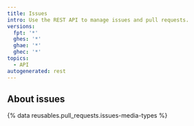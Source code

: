 ```yaml
---
title: Issues
intro: Use the REST API to manage issues and pull requests.
versions:
  fpt: '*'
  ghes: '*'
  ghae: '*'
  ghec: '*'
topics:
  - API
autogenerated: rest
---
```


## About issues

{% data reusables.pull_requests.issues-media-types %}


<!-- Content after this section is automatically generated -->
